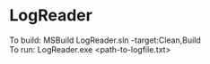 # LogReader
To build: MSBuild LogReader.sln -target:Clean,Build<br>
To run: LogReader.exe <path-to-logfile.txt>
